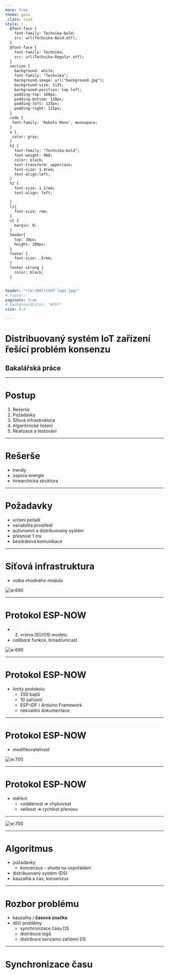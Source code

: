 ```yaml
---
marp: true
theme: gaia
_class: lead
style: |
  @font-face {
    font-family: Technika-bold;
    src: url(Technika-Bold.otf);
  }
  @font-face {
    font-family: Technika;
    src: url(Technika-Regular.otf);
  }
  section {
    background: white;
    font-family: "Technika";
    background-image: url("background.jpg");
    background-size: 112%;
    background-position: top left;
    padding-top: 160px;
    padding-bottom: 120px;
    padding-left: 125px;
    padding-right: 125px;
  }
  code {
   font-family: 'Roboto Mono', monospace;
  }
  a {
   color: gray;
  }
  h1 {
    font-family: "Technika-bold";
    font-weight: 900;
    color: black;
    text-transform: uppercase;
    font-size: 1.4rem;
    text-align:left;
  }
  h2 {
    font-size: 1.1rem;
    text-align: left;

  }
  li{
    font-size: rem;
  }
  ul {
    margin: 0;
  }
  header{
    top: 10px;
    height: 200px;
  }
  footer {
    font-size: .5rem;
  }
  footer strong {
    color: black;
  }


header: "![w:200](CVUT-logo.jpg)"
# footer: 
paginate: true
# backgroundColor: "#FFF"
size: 4:3

---
```


# Distribuovaný systém IoT zařízení řešící problém konsenzu
## Bakalářská práce

---
<!-- backgroundColor: "#FFF" -->

# Postup
1. Rešerše
2. Požadavky
3. Síťová infrastruktura
4. Algoritmické řešení
5. Realizace a testování
---

# Rešerše

- trendy
- úspora energie
- hirearchická struktura

<!-- footer: "**REŠERŠE** | POŽADAVKY | SÍŤOVÁ INFRA | ALGORITMUS | REALIZCE A MĚŘENÍ" -->

---

# Požadavky

- určení pořadí
- variabilita prostředí
- autonomní a distribuovaný systém
- přesnost 1 ms
- bezdrátová komunikace

<!-- footer: "REŠERŠE | **POŽADAVKY** | SÍŤOVÁ INFRA | ALGORITMUS | REALIZCE A MĚŘENÍ" -->

---

# Síťová infrastruktura

- volba vhodného modulu

![w:690](moduly.png)

<!-- footer: "REŠERŠE | POŽADAVKY | **SÍŤOVÁ INFRA** | ALGORITMUS | REALIZCE A MĚŘENÍ" -->

---

# Protokol ESP-NOW

- 2. vrstva ISO/OSI modelu
- *callback* funkce, broad/unicast 

![w:690](callbacks.png)

---

# Protokol ESP-NOW

- limity protokolu
  - 250 bajtů
  - 10 zařízení
  - ESP-IDF / Arduino Framework
  - nekvalitní dokumentace

---

# Protokol ESP-NOW

- modifikovatelnost

![w:700](infra.png)

---

# Protokol ESP-NOW

- měření
  - vzdálenost => chybovost
  - velikost => rychlost přenosu

---

![w:700](infra-measurement.png)

---

<!-- footer: "REŠERŠE | POŽADAVKY | SÍŤOVÁ INFRA | **ALGORITMUS** | REALIZCE A MĚŘENÍ" -->

# Algoritmus

- požadavky
  - koncenzus - shoda na uspořádání
- distribuovaný systém (DS)
- kauzalita a čas, konsenzus

---

# Rozbor problému

- kauzalita / **časová značka**
- dílčí problémy
  - synchronizace času DS
  - distribuce logů
  - distribuce senzamu zařízení DS

---

# Synchronizace času

